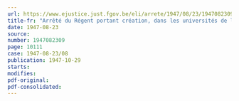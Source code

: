 ```yaml
---
url: https://www.ejustice.just.fgov.be/eli/arrete/1947/08/23/1947082309/justel
title-fr: "Arrêté du Régent portant création, dans les universités de l'Etat à Gand et à Liège, des grades et diplômes scientifiques de candidat, de licencié et de docteur en sciences diplomatiques"
date: 1947-08-23
source:
number: 1947082309
page: 10111
case: 1947-08-23/08
publication: 1947-10-29
starts:
modifies:
pdf-original:
pdf-consolidated:
---
```


